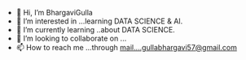 - 👋 Hi, I’m BhargaviGulla
- 👀 I’m interested in ...learning DATA SCIENCE & AI.
- 🌱 I’m currently learning ..about DATA SCIENCE.
- 💞️ I’m looking to collaborate on ...
- 📫 How to reach me ...through mail....gullabhargavi57@gmail.com

<!---
bhargavigulla57/bhargavigulla57 is a ✨ special ✨ repository because its `README.md` (this file) appears on your GitHub profile.
You can click the Preview link to take a look at your changes.
--->
